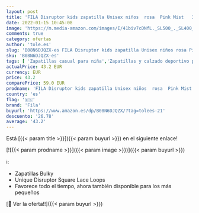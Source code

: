 ```yaml
---
layout: post
title: 'FILA Disruptor kids zapatilla Unisex niños  rosa  Pink Mist   38 EU'
date: 2022-01-15 10:45:08
image: 'https://m.media-amazon.com/images/I/41biv7cDNfL._SL500_._SL400_.jpg'
comments: true
category: ofertas
author: 'tole.es'
slug: 'B08N6DJQZX-es FILA Disruptor kids zapatilla Unisex niños rosa Pink Mist...'
sku: 'B08N6DJQZX-es'
tags: [ 'Zapatillas casual para niña','Zapatillas y calzado deportivo para niña','Zapatos','Zapatos - Niñas','Zapatos y complementos','fila','zapatilla', ]
actualPrice: 43.2 EUR
currency: EUR
price: 43.2
comparePrice: 59.0 EUR
prodname: 'FILA Disruptor kids zapatilla Unisex niños  rosa  Pink Mist   38 EU'
country: 'es'
flag: '🇪🇸'
brand: 'Fila'
buyurl: 'https://www.amazon.es/dp/B08N6DJQZX/?tag=tolees-21'
descuento: '26.78'
average: '43.2'
---
```


Está [{{< param title >}}]({{< param buyurl >}}) en el siguiente enlace!

[![{{< param prodname >}}]({{< param image >}})]({{< param buyurl >}})

ℹ️:

- Zapatillas Bulky
- Unique Disruptor Square Lace Loops
- Favorece todo el tiempo, ahora también disponible para los más pequeños

[🛒 Ver la oferta!!]({{< param buyurl >}})
